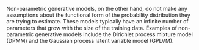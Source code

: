 Non-parametric generative models, on the other hand, do not make any assumptions about the functional form of the probability distribution they are trying to estimate. These models typically have an infinite number of parameters that grow with the size of the training data. Examples of non-parametric generative models include the Dirichlet process mixture model (DPMM) and the Gaussian process latent variable model (GPLVM).